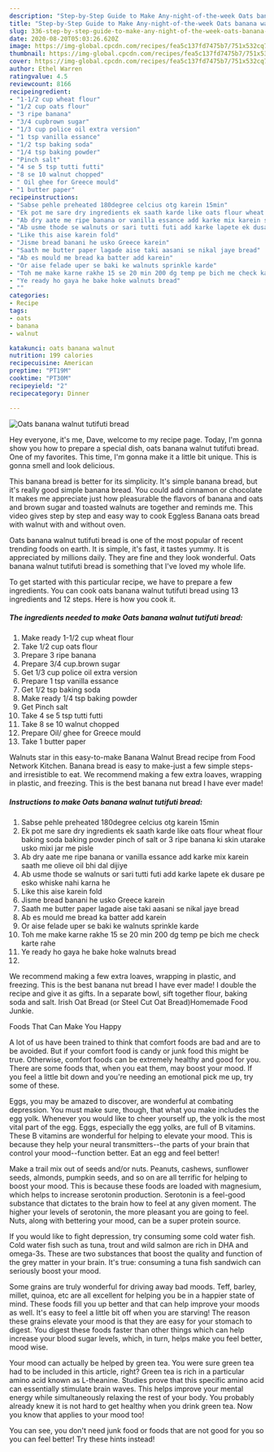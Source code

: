 ```yaml
---
description: "Step-by-Step Guide to Make Any-night-of-the-week Oats banana walnut tutifuti bread"
title: "Step-by-Step Guide to Make Any-night-of-the-week Oats banana walnut tutifuti bread"
slug: 336-step-by-step-guide-to-make-any-night-of-the-week-oats-banana-walnut-tutifuti-bread
date: 2020-08-20T05:03:26.620Z
image: https://img-global.cpcdn.com/recipes/fea5c137fd7475b7/751x532cq70/oats-banana-walnut-tutifuti-bread-recipe-main-photo.jpg
thumbnail: https://img-global.cpcdn.com/recipes/fea5c137fd7475b7/751x532cq70/oats-banana-walnut-tutifuti-bread-recipe-main-photo.jpg
cover: https://img-global.cpcdn.com/recipes/fea5c137fd7475b7/751x532cq70/oats-banana-walnut-tutifuti-bread-recipe-main-photo.jpg
author: Ethel Warren
ratingvalue: 4.5
reviewcount: 8166
recipeingredient:
- "1-1/2 cup wheat flour"
- "1/2 cup oats flour"
- "3 ripe banana"
- "3/4 cupbrown sugar"
- "1/3 cup police oil extra version"
- "1 tsp vanilla essance"
- "1/2 tsp baking soda"
- "1/4 tsp baking powder"
- "Pinch salt"
- "4 se 5 tsp tutti futti"
- "8 se 10 walnut chopped"
- " Oil ghee for Greece mould"
- "1 butter paper"
recipeinstructions:
- "Sabse pehle preheated 180degree celcius otg karein 15min"
- "Ek pot me sare dry ingredients ek saath karde like oats flour wheat flour baking soda baking powder pinch of salt or 3 ripe banana ki skin utarake usko mixi jar me pisle"
- "Ab dry aate me ripe banana or vanilla essance add karke mix karein saath me olieve oil bhi dal dijiye"
- "Ab usme thode se walnuts or sari tutti futi add karke lapete ek dusare pe esko whiske nahi karna he"
- "Like this aise karein fold"
- "Jisme bread banani he usko Greece karein"
- "Saath me butter paper lagade aise taki aasani se nikal jaye bread"
- "Ab es mould me bread ka batter add karein"
- "Or aise felade uper se baki ke walnuts sprinkle karde"
- "Toh me make karne rakhe 15 se 20 min 200 dg temp pe bich me check karte rahe"
- "Ye ready ho gaya he bake hoke walnuts bread"
- ""
categories:
- Recipe
tags:
- oats
- banana
- walnut

katakunci: oats banana walnut 
nutrition: 199 calories
recipecuisine: American
preptime: "PT19M"
cooktime: "PT30M"
recipeyield: "2"
recipecategory: Dinner

---
```



![Oats banana walnut tutifuti bread](https://img-global.cpcdn.com/recipes/fea5c137fd7475b7/751x532cq70/oats-banana-walnut-tutifuti-bread-recipe-main-photo.jpg)

Hey everyone, it's me, Dave, welcome to my recipe page. Today, I'm gonna show you how to prepare a special dish, oats banana walnut tutifuti bread. One of my favorites. This time, I'm gonna make it a little bit unique. This is gonna smell and look delicious.

This banana bread is better for its simplicity. It&#39;s simple banana bread, but it&#39;s really good simple banana bread. You could add cinnamon or chocolate It makes me appreciate just how pleasurable the flavors of banana and oats and brown sugar and toasted walnuts are together and reminds me. This video gives step by step and easy way to cook Eggless Banana oats bread with walnut with and without oven.

Oats banana walnut tutifuti bread is one of the most popular of recent trending foods on earth. It is simple, it's fast, it tastes yummy. It is appreciated by millions daily. They are fine and they look wonderful. Oats banana walnut tutifuti bread is something that I've loved my whole life.


To get started with this particular recipe, we have to prepare a few ingredients. You can cook oats banana walnut tutifuti bread using 13 ingredients and 12 steps. Here is how you cook it.

<!--inarticleads1-->

##### The ingredients needed to make Oats banana walnut tutifuti bread:

1. Make ready 1-1/2 cup wheat flour
1. Take 1/2 cup oats flour
1. Prepare 3 ripe banana
1. Prepare 3/4 cup.brown sugar
1. Get 1/3 cup police oil extra version
1. Prepare 1 tsp vanilla essance
1. Get 1/2 tsp baking soda
1. Make ready 1/4 tsp baking powder
1. Get Pinch salt
1. Take 4 se 5 tsp tutti futti
1. Take 8 se 10 walnut chopped
1. Prepare  Oil/ ghee for Greece mould
1. Take 1 butter paper


Walnuts star in this easy-to-make Banana Walnut Bread recipe from Food Network Kitchen. Banana bread is easy to make-just a few simple steps-and irresistible to eat. We recommend making a few extra loaves, wrapping in plastic, and freezing. This is the best banana nut bread I have ever made! 

<!--inarticleads2-->

##### Instructions to make Oats banana walnut tutifuti bread:

1. Sabse pehle preheated 180degree celcius otg karein 15min
1. Ek pot me sare dry ingredients ek saath karde like oats flour wheat flour baking soda baking powder pinch of salt or 3 ripe banana ki skin utarake usko mixi jar me pisle
1. Ab dry aate me ripe banana or vanilla essance add karke mix karein saath me olieve oil bhi dal dijiye
1. Ab usme thode se walnuts or sari tutti futi add karke lapete ek dusare pe esko whiske nahi karna he
1. Like this aise karein fold
1. Jisme bread banani he usko Greece karein
1. Saath me butter paper lagade aise taki aasani se nikal jaye bread
1. Ab es mould me bread ka batter add karein
1. Or aise felade uper se baki ke walnuts sprinkle karde
1. Toh me make karne rakhe 15 se 20 min 200 dg temp pe bich me check karte rahe
1. Ye ready ho gaya he bake hoke walnuts bread
1. 


We recommend making a few extra loaves, wrapping in plastic, and freezing. This is the best banana nut bread I have ever made! I double the recipe and give it as gifts. In a separate bowl, sift together flour, baking soda and salt. Irish Oat Bread (or Steel Cut Oat Bread)Homemade Food Junkie. 

Foods That Can Make You Happy


A lot of us have been trained to think that comfort foods are bad and are to be avoided. But if your comfort food is candy or junk food this might be true. Otherwise, comfort foods can be extremely healthy and good for you. There are some foods that, when you eat them, may boost your mood. If you feel a little bit down and you're needing an emotional pick me up, try some of these.

Eggs, you may be amazed to discover, are wonderful at combating depression. You must make sure, though, that what you make includes the egg yolk. Whenever you would like to cheer yourself up, the yolk is the most vital part of the egg. Eggs, especially the egg yolks, are full of B vitamins. These B vitamins are wonderful for helping to elevate your mood. This is because they help your neural transmitters--the parts of your brain that control your mood--function better. Eat an egg and feel better!

Make a trail mix out of seeds and/or nuts. Peanuts, cashews, sunflower seeds, almonds, pumpkin seeds, and so on are all terrific for helping to boost your mood. This is because these foods are loaded with magnesium, which helps to increase serotonin production. Serotonin is a feel-good substance that dictates to the brain how to feel at any given moment. The higher your levels of serotonin, the more pleasant you are going to feel. Nuts, along with bettering your mood, can be a super protein source.

If you would like to fight depression, try consuming some cold water fish. Cold water fish such as tuna, trout and wild salmon are rich in DHA and omega-3s. These are two substances that boost the quality and function of the grey matter in your brain. It's true: consuming a tuna fish sandwich can seriously boost your mood. 

Some grains are truly wonderful for driving away bad moods. Teff, barley, millet, quinoa, etc are all excellent for helping you be in a happier state of mind. These foods fill you up better and that can help improve your moods as well. It's easy to feel a little bit off when you are starving! The reason these grains elevate your mood is that they are easy for your stomach to digest. You digest these foods faster than other things which can help increase your blood sugar levels, which, in turn, helps make you feel better, mood wise.

Your mood can actually be helped by green tea. You were sure green tea had to be included in this article, right? Green tea is rich in a particular amino acid known as L-theanine. Studies prove that this specific amino acid can essentially stimulate brain waves. This helps improve your mental energy while simultaneously relaxing the rest of your body. You probably already knew it is not hard to get healthy when you drink green tea. Now you know that applies to your mood too!

You can see, you don't need junk food or foods that are not good for you so you can feel better! Try  these hints  instead!


